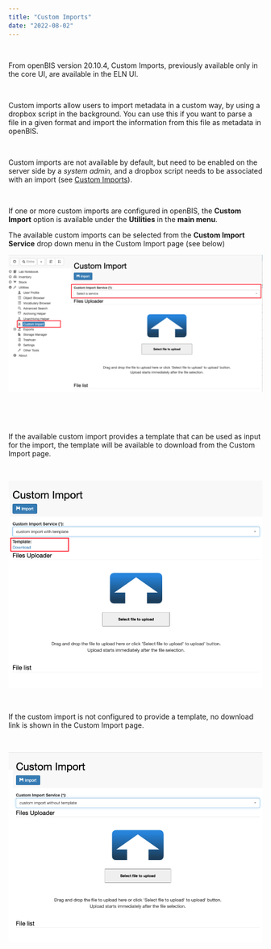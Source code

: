 ```yaml
---
title: "Custom Imports"
date: "2022-08-02"
---
```


 

From openBIS version 20.10.4, Custom Imports, previously available only in the core UI, are available in the ELN UI.

 

Custom imports allow users to import metadata in a custom way, by using a dropbox script in the background. You can use this if you want to parse a file in a given format and import the information from this file as metadata in openBIS.

 

Custom imports are not available by default, but need to be enabled on the server side by a _system admin_, and a dropbox script needs to be associated with an import (see [Custom Imports](https://unlimited.ethz.ch/display/openBISDoc2010/Custom+Import)).

 

If one or more custom imports are configured in openBIS, the **Custom Import** option is available under the **Utilities** in the **main menu**.

The available custom imports can be selected from the **Custom Import Service** drop down menu in the Custom Import page (see below)

![](images/custom-import-1024x554.png)

 

 

If the available custom import provides a template that can be used as input for the import, the template will be available to download from the Custom Import page.

 

![](images/custom-import-template.png)

 

If the custom import is not configured to provide a template, no download link is shown in the Custom Import page.

 

![](images/custom-import-no-template.png)
